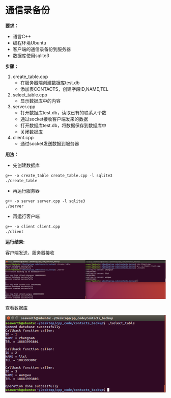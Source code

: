 # 通信录备份
**要求：**
- 语言C++
- 编程环境Ubuntu
- 客户端的通信录备份到服务器
- 数据库使用sqlite3<Br/>

**步骤：**<Br/>
1. create_table.cpp
   - 在服务器端创建数据库test.db
   - 添加表CONTACTS，创建字段ID,NAME,TEL
2. select_table.cpp
   - 显示数据库中的内容
3. server.cpp
   - 打开数据库test.db，读取已有的联系人个数
   - 通过socket接收客户端发来的数据
   - 打开数据库test.db，将数据保存到数据库中
   - 关闭数据库
4. client.cpp
   - 通过socket发送数据到服务器<Br/>

**用法：**<Br/>
- 先创建数据库
```
g++ -o create_table create_table.cpp -l sqlite3
./create_table
```
- 再运行服务器
```
g++ -o server server.cpp -l sqlite3
./server
```
- 再运行客户端
```
g++ -o client client.cpp
./client
```
**运行结果:**

客户端发送，服务器接收
 
 ![image1](https://github.com/Seaworth/contacts_backup/raw/master/result/socket.png)
 
 查看数据库
 
 ![image2](https://github.com/Seaworth/contacts_backup/raw/master/result/sqlite.PNG)
